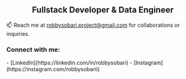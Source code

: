 <h2 align="center">Fullstack Developer & Data Engineer</h2>

📫 Reach me at robbysobari.project@gmail.com for collaborations or inquiries.

<h3 align="left">Connect with me:</h3>
<p align="left">
  - [LinkedIn](https://linkedin.com/in/robbysobari)
  - [Instagram](https://instagram.com/robbysobarii)
</p>
